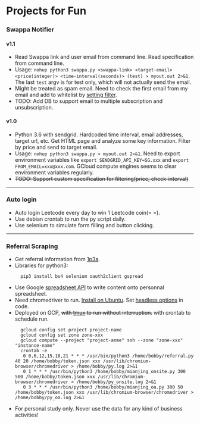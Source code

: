 # Projects for Fun
### Swappa Notifier
#### v1.1
 * Read Swappa link and user email from command line. Read specification from command line. 
 * Usage: `nohup python3 swappa.py <swappa-link> <target-email> <price(integer)> <time-interval(seconds)> (test) > myout.out 2>&1`. The last `test` argv is for test only, which will not actually send the email.
 * Might be treated as spam email. Need to check the first email from my email and add to whitelist by [setting filter](https://c-command.com/spamsieve/help/turning-off-the-gmail-s).
 * TODO: Add DB to support email to multiple subscription and unsubscription.
#### v1.0
 * Python 3.6 with sendgrid. Hardcoded time interval, email addresses, target url, etc. Get HTML page and analyze some key information. Filter by price and send to target email.
 * Usage: `nohup python3 swappa.py > myout.out 2>&1`. Need to export environment variables like `export SENDGRID_API_KEY=SG.xxx` and `export FROM_EMAIL=xxx@xxx.com`. GCloud compute engines seems to clear environment variables regularly.
 * ~~TODO: Support custom specification for filtering(price, check-interval)~~

***
### Auto login
 * Auto login Leetcode every day to win 1 Leetcode coin(= =).
 * Use debian crontab to run the py script daily.
 * Use selenium to simulate form filling and button clicking.

***
### Referral Scraping
 * Get referral information from [1p3a](http://www.1point3acres.com/bbs).
 * Libraries for python3:
   ```
     pip3 install bs4 selenium oauth2client gspread
   ```
 * Use Google [spreadsheet API](https://developers.google.com/sheets/api/quickstart/python?authuser=2) to write content onto personnal spreadsheet.
 * Need chromedriver to run. [Install on Ubuntu](https://askubuntu.com/questions/1004947/how-do-i-use-the-chrome-driver-in-ubuntu-16-04). Set [headless options](https://stackoverflow.com/questions/47596402/selenium-chrome-failed-to-start-exited-abnormally-error) in code.
 * Deployed on GCP, ~~with [tmux](https://tmuxcheatsheet.com/) to run without interruption.~~ with crontab to schedule run.
   ```
     gcloud config set project project-name
     gcloud config set zone zone-xxx
     gcloud compute --project "project-anme" ssh --zone "zone-xxx" "instance-name"
     crontab -e
      0 0,6,12,15,18,21 * * * /usr/bin/python3 /home/bobby/referral.py 40 20 /home/bobby/token.json xxx /usr/lib/chromium-browser/chromedriver > /home/bobby/py.log 2>&1
      0 1 * * * /usr/bin/python3 /home/bobby/mianjing_onsite.py 300 500 /home/bobby/token.json xxx /usr/lib/chromium-browser/chromedriver > /home/bobby/py_onsite.log 2>&1
      0 3 * * * /usr/bin/python3 /home/bobby/mianjing_oa.py 300 50 /home/bobby/token.json xxx /usr/lib/chromium-browser/chromedriver > /home/bobby/py_oa.log 2>&1
   ```
 * For personal study only. Never use the data for any kind of business activities!
